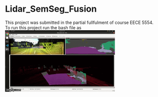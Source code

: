 # Lidar_SemSeg_Fusion
This project was submitted in the partial fullfulment of course EECE 5554.
To run this project run the bash file as 
![output](https://github.com/thakkar-nit/Lidar_SemSeg_Fusion/blob/master/7jwxkl.gif )

